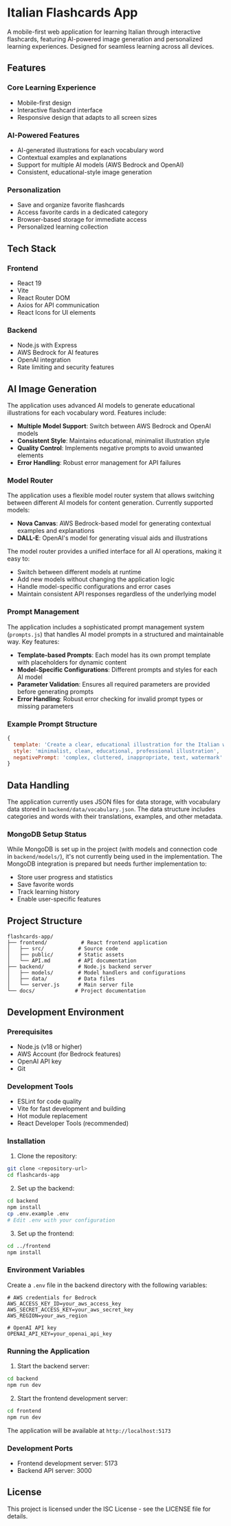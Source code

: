 # Italian Flashcards App

A mobile-first web application for learning Italian through interactive flashcards, featuring AI-powered image generation and personalized learning experiences. Designed for seamless learning across all devices.

## Features

### Core Learning Experience
- Mobile-first design
- Interactive flashcard interface
- Responsive design that adapts to all screen sizes

### AI-Powered Features
- AI-generated illustrations for each vocabulary word
- Contextual examples and explanations
- Support for multiple AI models (AWS Bedrock and OpenAI)
- Consistent, educational-style image generation

### Personalization
- Save and organize favorite flashcards
- Access favorite cards in a dedicated category
- Browser-based storage for immediate access
- Personalized learning collection

## Tech Stack

### Frontend
- React 19
- Vite
- React Router DOM
- Axios for API communication
- React Icons for UI elements

### Backend
- Node.js with Express
- AWS Bedrock for AI features
- OpenAI integration
- Rate limiting and security features

## AI Image Generation

The application uses advanced AI models to generate educational illustrations for each vocabulary word. Features include:

- **Multiple Model Support**: Switch between AWS Bedrock and OpenAI models
- **Consistent Style**: Maintains educational, minimalist illustration style
- **Quality Control**: Implements negative prompts to avoid unwanted elements
- **Error Handling**: Robust error management for API failures

### Model Router

The application uses a flexible model router system that allows switching between different AI models for content generation. Currently supported models:

- **Nova Canvas**: AWS Bedrock-based model for generating contextual examples and explanations
- **DALL-E**: OpenAI's model for generating visual aids and illustrations

The model router provides a unified interface for all AI operations, making it easy to:
- Switch between different models at runtime
- Add new models without changing the application logic
- Handle model-specific configurations and error cases
- Maintain consistent API responses regardless of the underlying model

### Prompt Management

The application includes a sophisticated prompt management system (`prompts.js`) that handles AI model prompts in a structured and maintainable way. Key features:

- **Template-based Prompts**: Each model has its own prompt template with placeholders for dynamic content
- **Model-Specific Configurations**: Different prompts and styles for each AI model
- **Parameter Validation**: Ensures all required parameters are provided before generating prompts
- **Error Handling**: Robust error checking for invalid prompt types or missing parameters

### Example Prompt Structure
```javascript
{
  template: 'Create a clear, educational illustration for the Italian word "{word}" (translation: "{translation}")',
  style: 'minimalist, clean, educational, professional illustration',
  negativePrompt: 'complex, cluttered, inappropriate, text, watermark'
}
```

## Data Handling

The application currently uses JSON files for data storage, with vocabulary data stored in `backend/data/vocabulary.json`. The data structure includes categories and words with their translations, examples, and other metadata.

### MongoDB Setup Status
While MongoDB is set up in the project (with models and connection code in `backend/models/`), it's not currently being used in the implementation. The MongoDB integration is prepared but needs further implementation to:
- Store user progress and statistics
- Save favorite words
- Track learning history
- Enable user-specific features

## Project Structure

```
flashcards-app/
├── frontend/           # React frontend application
│   ├── src/           # Source code
│   ├── public/        # Static assets
│   └── API.md         # API documentation
├── backend/           # Node.js backend server
│   ├── models/        # Model handlers and configurations
│   ├── data/          # Data files
│   └── server.js      # Main server file
└── docs/             # Project documentation
```

## Development Environment

### Prerequisites

- Node.js (v18 or higher)
- AWS Account (for Bedrock features)
- OpenAI API key
- Git

### Development Tools
- ESLint for code quality
- Vite for fast development and building
- Hot module replacement
- React Developer Tools (recommended)

### Installation

1. Clone the repository:
```bash
git clone <repository-url>
cd flashcards-app
```

2. Set up the backend:
```bash
cd backend
npm install
cp .env.example .env
# Edit .env with your configuration
```

3. Set up the frontend:
```bash
cd ../frontend
npm install
```

### Environment Variables

Create a `.env` file in the backend directory with the following variables:
```
# AWS credentials for Bedrock
AWS_ACCESS_KEY_ID=your_aws_access_key
AWS_SECRET_ACCESS_KEY=your_aws_secret_key
AWS_REGION=your_aws_region

# OpenAI API key
OPENAI_API_KEY=your_openai_api_key
```

### Running the Application

1. Start the backend server:
```bash
cd backend
npm run dev
```

2. Start the frontend development server:
```bash
cd frontend
npm run dev
```

The application will be available at `http://localhost:5173`

### Development Ports
- Frontend development server: 5173
- Backend API server: 3000

## License

This project is licensed under the ISC License - see the LICENSE file for details. 